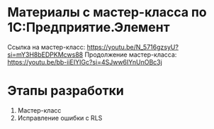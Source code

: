 # Материалы с мастер-класса по 1С:Предприятие.Элемент

Ссылка на мастер-класс: https://youtu.be/N_5716gzsyU?si=mY3H8bEDPKMcws88
Продолжение мастер-класса: https://youtu.be/bb-iiEIYIGc?si=4SJww6IYnUnOBc3j

# Этапы разработки

1. Мастер-класс
2. Исправление ошибки с RLS